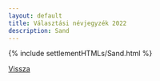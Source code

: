 ```yaml
---
layout: default
title: Választási névjegyzék 2022
description: Sand
---
```


{% include settlementHTMLs/Sand.html %}

[Vissza](../)